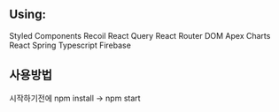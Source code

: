 ## Using:

Styled Components
Recoil
React Query
React Router DOM
Apex Charts
React Spring
Typescript
Firebase

## 사용방법

시작하기전에 npm install -> npm start
